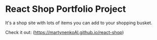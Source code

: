 # React Shop Portfolio Project

It's a shop site with lots of items you can add to your shopping busket.

Check it out: (https://martynenkoAl.github.io/react-shop)
